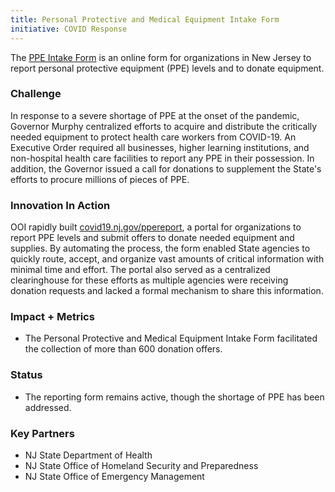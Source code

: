 ```yaml
---
title: Personal Protective and Medical Equipment Intake Form
initiative: COVID Response
---
```


The [PPE Intake Form](https://covid19.nj.gov/forms/ppereport) is an online form for organizations in New Jersey to report personal protective equipment (PPE) levels and to donate equipment. 

### Challenge

In response to a severe shortage of PPE at the onset of the pandemic, Governor Murphy centralized efforts to acquire and distribute the critically needed equipment to protect health care workers from COVID-19. An Executive Order required all businesses, higher learning institutions, and non-hospital health care facilities to report any PPE in their possession. In addition, the Governor issued a call for donations to supplement the State's efforts to procure millions of pieces of PPE.

### Innovation In Action

OOI rapidly built [covid19.nj.gov/ppereport](https://covid19.nj.gov/forms/ppereport), a portal for organizations to report PPE levels and submit offers to donate needed equipment and supplies. By automating the process, the form enabled State agencies to quickly route, accept, and organize vast amounts of critical information with minimal time and effort. The portal also served as a centralized clearinghouse for these efforts as multiple agencies were receiving donation requests and lacked a formal mechanism to share this information.

### Impact + Metrics

-   The Personal Protective and Medical Equipment Intake Form facilitated the collection of more than 600 donation offers.

### Status

-   The reporting form remains active, though the shortage of PPE has been addressed.

### Key Partners

-   NJ State Department of Health
-   NJ State Office of Homeland Security and Preparedness
-   NJ State Office of Emergency Management
